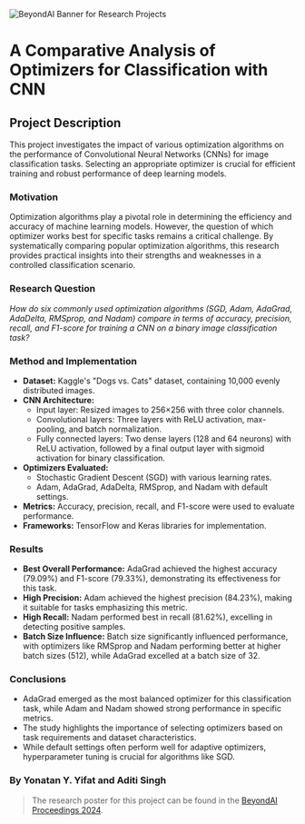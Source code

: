 ![BeyondAI Banner for Research Projects](BeyondAI_Banner_Research_Projects_2024.png)

# A Comparative Analysis of Optimizers for Classification with CNN

## Project Description

This project investigates the impact of various optimization algorithms on the performance of Convolutional Neural Networks (CNNs) for image classification tasks. Selecting an appropriate optimizer is crucial for efficient training and robust performance of deep learning models.

### Motivation

Optimization algorithms play a pivotal role in determining the efficiency and accuracy of machine learning models. However, the question of which optimizer works best for specific tasks remains a critical challenge. By systematically comparing popular optimization algorithms, this research provides practical insights into their strengths and weaknesses in a controlled classification scenario.

### Research Question

*How do six commonly used optimization algorithms (SGD, Adam, AdaGrad, AdaDelta, RMSprop, and Nadam) compare in terms of accuracy, precision, recall, and F1-score for training a CNN on a binary image classification task?*

### Method and Implementation

- **Dataset:** Kaggle's "Dogs vs. Cats" dataset, containing 10,000 evenly distributed images.
- **CNN Architecture:**
  - Input layer: Resized images to 256×256 with three color channels.
  - Convolutional layers: Three layers with ReLU activation, max-pooling, and batch normalization.
  - Fully connected layers: Two dense layers (128 and 64 neurons) with ReLU activation, followed by a final output layer with sigmoid activation for binary classification.
- **Optimizers Evaluated:**
  - Stochastic Gradient Descent (SGD) with various learning rates.
  - Adam, AdaGrad, AdaDelta, RMSprop, and Nadam with default settings.
- **Metrics:** Accuracy, precision, recall, and F1-score were used to evaluate performance.
- **Frameworks:** TensorFlow and Keras libraries for implementation.

### Results

- **Best Overall Performance:** AdaGrad achieved the highest accuracy (79.09%) and F1-score (79.33%), demonstrating its effectiveness for this task.
- **High Precision:** Adam achieved the highest precision (84.23%), making it suitable for tasks emphasizing this metric.
- **High Recall:** Nadam performed best in recall (81.62%), excelling in detecting positive samples.
- **Batch Size Influence:** Batch size significantly influenced performance, with optimizers like RMSprop and Nadam performing better at higher batch sizes (512), while AdaGrad excelled at a batch size of 32.

### Conclusions

- AdaGrad emerged as the most balanced optimizer for this classification task, while Adam and Nadam showed strong performance in specific metrics.
- The study highlights the importance of selecting optimizers based on task requirements and dataset characteristics.
- While default settings often perform well for adaptive optimizers, hyperparameter tuning is crucial for algorithms like SGD.
### By Yonatan Y. Yifat and Aditi Singh
> The research poster for this project can be found in the [BeyondAI Proceedings 2024](https://thinkingbeyond.education/beyondai_proceedings_2024/).
